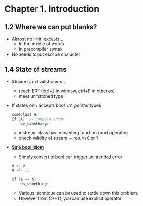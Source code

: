 # Chapter 1. Introduction

## 1.2 Where we can put blanks?
* Almost no limit, excepts...
	* In the middle of words
	* In precompiler syntax
* No needs to put escape character

## 1.4 State of streams
* Stream is not valid when...
	* reach EOF (ctrl+Z in window, ctrl+D in other os)
	* meet unmatched type
* If states only accepts *bool, int, pointer* types
	```c++
	someClass A;
	if (A)	// Compile error
		do_something;
	```
	* iostream class has converting function (bool operator)
	* check validity of stream -> return 0 or 1

	<blockquote>
* **[Safe bool idiom](http://www.artima.com/cppsource/safebool.html)**
	* Simply convert to bool can trigger unintended error
	```c++
	A a, b;
	a <<= 1;

	if (a == b)
		do_something;
	```
	* Various technique can be used to settle down this problem.
	* However from C++11, you can use explicit operator
	</blockquote>



	

